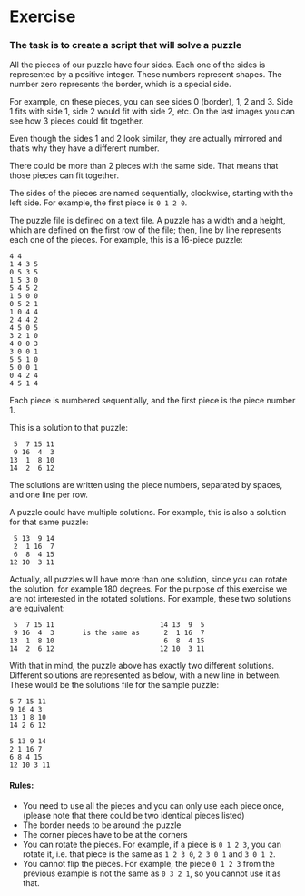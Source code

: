 # Exercise
### The task is to create a script that will solve a puzzle

All the pieces of our puzzle have four sides. Each one of the sides is represented by a positive integer. These numbers represent shapes. The number zero represents the border, which is a special side.

For example, on these pieces, you can see sides 0 (border), 1, 2 and 3. Side 1 fits with side 1, side 2 would fit with side 2, etc. On the last images you can see how 3 pieces could fit together.

Even though the sides 1 and 2 look similar, they are actually mirrored and that’s why they have a different number.

There could be more than 2 pieces with the same side. That means that those pieces can fit together.

The sides of the pieces are named sequentially, clockwise, starting with the left side. For example, the first piece is `0 1 2 0`.

The puzzle file is defined on a text file. A puzzle has a width and a height, which are defined on the first row of the file; then, line by line represents each one of the pieces. For example, this is a 16-piece puzzle:

```
4 4
1 4 3 5
0 5 3 5
1 5 3 0
5 4 5 2
1 5 0 0
0 5 2 1
1 0 4 4
2 4 4 2
4 5 0 5
3 2 1 0
4 0 0 3
3 0 0 1
5 5 1 0
5 0 0 1
0 4 2 4
4 5 1 4
```

Each piece is numbered sequentially, and the first piece is the piece number 1. 

This is a solution to that puzzle:
```
 5  7 15 11
 9 16  4  3
13  1  8 10
14  2  6 12
```
The solutions are written using the piece numbers, separated by spaces, and one line per row. 

A puzzle could have multiple solutions. For example, this is also a solution for that same puzzle: 
```
 5 13  9 14
 2  1 16  7
 6  8  4 15
12 10  3 11
```

Actually, all puzzles will have more than one solution, since you can rotate the solution, for example 180 degrees. For the purpose of this exercise we are not interested in the rotated solutions. For example, these two solutions are equivalent:
```
 5  7 15 11                          14 13  9  5
 9 16  4  3       is the same as      2  1 16  7
13  1  8 10                           6  8  4 15
14  2  6 12                          12 10  3 11
```
With that in mind, the puzzle above has exactly two different solutions. Different solutions are represented as below, with a new line in between. These would be the solutions file for the sample puzzle:
```
5 7 15 11
9 16 4 3
13 1 8 10
14 2 6 12

5 13 9 14
2 1 16 7
6 8 4 15
12 10 3 11
```
#### Rules: 
- You need to use all the pieces and you can only use each piece once, (please note that there could be two identical pieces listed)
- The border needs to be around the puzzle
- The corner pieces have to be at the corners
- You can rotate the pieces. For example, if a piece is `0 1 2 3`, you can rotate it, i.e. that piece is the same as `1 2 3 0`, `2 3 0 1` and `3 0 1 2`. 
- You cannot flip the pieces. For example, the piece `0 1 2 3` from the previous example is not the same as `0 3 2 1`, so you cannot use it as that.